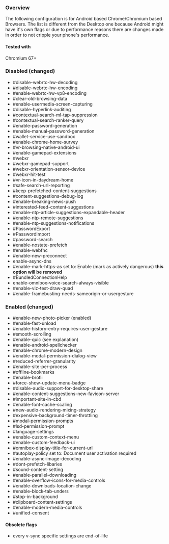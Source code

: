 ### Overview

The following configuration is for Android based Chrome/Chromium based Browsers. The list is different from the Desktop one because Android might have it's own flags or due to performance reasons there are changes made in order to not cripple your phone's performance.

#### Tested with

Chromium 67+


### Disabled (changed)

* #disable-webrtc-hw-decoding
* #disable-webrtc-hw-encoding
* #enable-webrtc-hw-vp8-encoding
* #clear-old-browsing-data
* #enable-usermedia-screen-capturing
* #disable-hyperlink-auditing
* #contextual-search-ml-tap-suppression
* #contextual-search-ranker-query
* #enable-password-generation
* #enable-manual-password-generation
* #wallet-service-use-sandbox
* #enable-chrome-home-survey
* #vr-browsing-native-android-ui
* #enable-gamepad-extensions
* #webxr
* #webxr-gamepad-support
* #webxr-orientation-sensor-device
* #webxr-hit-test
* #vr-icon-in-daydream-home
* #safe-search-url-reporting
* #keep-prefetched-content-suggestions
* #content-suggestions-debug-log
* #enable-breaking-news-push
* #interested-feed-content-suggestions
* #enable-ntp-article-suggestions-expandable-header
* #enable-ntp-remote-suggestions
* #enable-ntp-suggestions-notifications
* #PasswordExport
* #PasswordImport
* #password-search
* #enable-nostate-prefetch
* #enable-webfnc
* #enable-new-preconnect
* enable-async-dns
* #enable-mark-https-as set to: Enable (mark as actively dangerous) **this option will be removed**
* #BundledConnectionHelp
* enable-omnibox-voice-search-always-visible
* #enable-viz-test-draw-quad
* #enable-framebusting-needs-sameorigin-or-usergesture


### Enabled (changed)

* #enable-new-photo-picker (enabled)
* #enable-fast-unload
* #enable-history-entry-requires-user-gesture
* #smooth-scrolling
* #enable-quic (see explanation)
* #enable-android-spellchecker
* #enable-chrome-modern-design
* #enable-modal-permission-dialog-view
* #reduced-referrer-granularity
* #enable-site-per-process
* #offline-bookmarks
* #enable-brotli
* #force-show-update-menu-badge
* #disable-audio-support-for-desktop-share
* #enable-content-suggestions-new-favicon-server
* #important-site-in-cbd
* #enable-font-cache-scaling
* #new-audio-rendering-mixing-strategy
* #expensive-background-timer-throttling
* #modal-permission-prompts
* #lsd-permission-prompt
* #language-settings
* #enable-custom-context-menu
* #enable-custom-feedback-ui
* #omnibox-display-title-for-current-url
* #autoplay-policy set to: Document user activation required
* #enable-async-image-decoding
* #dont-prefetch-libaries
* #sound-content-setting
* #enable-parallel-downloading
* #enable-overflow-icons-for-media-controls
* #enable-downloads-location-change
* #enable-block-tab-unders
* #stop-in-background
* #clipboard-content-settings
* #enable-modern-media-controls
* #unified-consent


#### Obsolete flags 

* every v-sync specific settings are end-of-life
